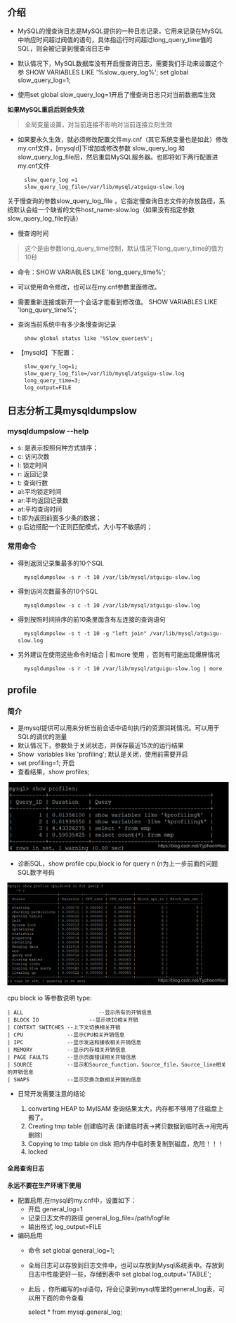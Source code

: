 
## 介绍

- MySQL的慢查询日志是MySQL提供的一种日志记录，它用来记录在MySQL中响应时间超过阀值的语句，具体指运行时间超过long_query_time值的SQL，则会被记录到慢查询日志中
- 默认情况下，MySQL数据库没有开启慢查询日志，需要我们手动来设置这个参
        SHOW VARIABLES LIKE '%slow_query_log%';
        set global slow_query_log=1;
        
- 使用set global slow_query_log=1开启了慢查询日志只对当前数据库生效

**如果MySQL重启后则会失效**

>全局变量设置，对当前连接不影响对当前连接立刻生效

- 如果要永久生效，就必须修改配置文件my.cnf（其它系统变量也是如此）修改my.cnf文件，[mysqld]下增加或修改参数
slow_query_log 和slow_query_log_file后，然后重启MySQL服务器。也即将如下两行配置进my.cnf文件
       
        slow_query_log =1
		slow_query_log_file=/var/lib/mysql/atguigu-slow.log

关于慢查询的参数slow_query_log_file ，它指定慢查询日志文件的存放路径，系统默认会给一个缺省的文件host_name-slow.log（如果没有指定参数slow_query_log_file的话）
- 慢查询时间

>这个是由参数long_query_time控制，默认情况下long_query_time的值为10秒

  - 命令：SHOW VARIABLES LIKE 'long_query_time%';
  - 可以使用命令修改，也可以在my.cnf参数里面修改。
  - 需要重新连接或新开一个会话才能看到修改值。 SHOW VARIABLES LIKE 'long_query_time%';
- 查询当前系统中有多少条慢查询记录

		show global status like '%Slow_queries%';
- 【mysqld】下配置：
		
        slow_query_log=1;
		slow_query_log_file=/var/lib/mysql/atguigu-slow.log
		long_query_time=3;
		log_output=FILE
        
## 日志分析工具mysqldumpslow
### mysqldumpslow --help

- s: 是表示按照何种方式排序；
- c: 访问次数
- l: 锁定时间
- r: 返回记录
- t: 查询行数
- al:平均锁定时间
- ar:平均返回记录数
- at:平均查询时间
- t:即为返回前面多少条的数据；
- g:后边搭配一个正则匹配模式，大小写不敏感的；

### 常用命令

- 得到返回记录集最多的10个SQL

		mysqldumpslow -s r -t 10 /var/lib/mysql/atguigu-slow.log
- 得到访问次数最多的10个SQL

		mysqldumpslow -s c -t 10 /var/lib/mysql/atguigu-slow.log
- 得到按照时间排序的前10条里面含有左连接的查询语句

		mysqldumpslow -s t -t 10 -g "left join" /var/lib/mysql/atguigu-slow.log
- 另外建议在使用这些命令时结合 | 和more 使用 ，否则有可能出现爆屏情况

		mysqldumpslow -s r -t 10 /var/lib/mysql/atguigu-slow.log | more
        
## profile

### 简介

- 是mysql提供可以用来分析当前会话中语句执行的资源消耗情况。可以用于SQL的调优的测量
- 默认情况下，参数处于关闭状态，并保存最近15次的运行结果
- Show  variables like 'profiling'; 默认是关闭，使用前需要开启
- set profiling=1; 开启
- 查看结果，show profiles;

![upload successful](../images/pasted-26.png)

- 诊断SQL，show profile cpu,block io for query n (n为上一步前面的问题SQL数字号码

![upload successful](../images/pasted-27.png)

cpu block io 等参数说明 type: 
```
| ALL                        --显示所有的开销信息  
| BLOCK IO                --显示块IO相关开销  
| CONTEXT SWITCHES --上下文切换相关开销  
| CPU              --显示CPU相关开销信息  
| IPC              --显示发送和接收相关开销信息  
| MEMORY           --显示内存相关开销信息  
| PAGE FAULTS      --显示页面错误相关开销信息  
| SOURCE           --显示和Source_function，Source_file，Source_line相关的开销信息  
| SWAPS            --显示交换次数相关开销的信息
```
- 日常开发需要注意的结论

  1. converting HEAP to MyISAM 查询结果太大，内存都不够用了往磁盘上搬了。
  2. Creating tmp table 创建临时表 (新建临时表->拷贝数据到临时表->用完再删除)
  3. Copying to tmp table on disk 把内存中临时表复制到磁盘，危险！！！
  4. locked
  
#### 全局查询日志

**永远不要在生产环境下使用**
- 配置启用,在mysql的my.cnf中，设置如下：
	- 开启 general_log=1   
	- 记录日志文件的路径 general_log_file=/path/logfile
	- 输出格式 log_output=FILE
- 编码启用
	- 命令 set global general_log=1;
	- 全局日志可以存放到日志文件中，也可以存放到Mysql系统表中。存放到日志中性能更好一些，存储到表中 set global log_output='TABLE'; 
    -  此后 ，你所编写的sql语句，将会记录到mysql库里的general_log表，可以用下面的命令查看
   
   
    	select * from mysql.general_log;
